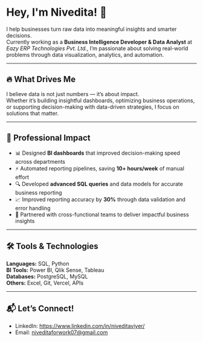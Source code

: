 # Hey, I'm Nivedita! 👋

I help businesses turn raw data into meaningful insights and smarter decisions.  
Currently working as a **Business Intelligence Developer & Data Analyst** at *Eazy ERP Technologies Pvt. Ltd.*, I’m passionate about solving real-world problems through data visualization, analytics, and automation.

---

## 🔥 What Drives Me
I believe data is not just numbers — it’s about impact.  
Whether it’s building insightful dashboards, optimizing business operations, or supporting decision-making with data-driven strategies, I focus on solutions that matter.

---

## 💼 Professional Impact
- 📊 Designed **BI dashboards** that improved decision-making speed across departments  
- ⚡ Automated reporting pipelines, saving **10+ hours/week** of manual effort  
- 🔍 Developed **advanced SQL queries** and data models for accurate business reporting  
- 📈 Improved reporting accuracy by **30%** through data validation and error handling  
- 🤝 Partnered with cross-functional teams to deliver impactful business insights  


---

## 🛠️ Tools & Technologies
**Languages:** SQL, Python  
**BI Tools:** Power BI, Qlik Sense, Tableau  
**Databases:** PostgreSQL, MySQL  
**Others:** Excel, Git, Vercel, APIs  

---

## 📬 Let’s Connect!
- LinkedIn: https://www.linkedin.com/in/niveditaviyer/  
- Email: niveditaforwork07@gmail.com

